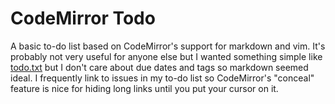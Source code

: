 # CodeMirror Todo

A basic to-do list based on CodeMirror's support for markdown and vim.
It's probably not very useful for anyone else but I wanted something
simple like [todo.txt](https://github.com/todotxt/todo.txt) but I don't
care about due dates and tags so markdown seemed ideal. I frequently
link to issues in my to-do list so CodeMirror's "conceal" feature
is nice for hiding long links until you put your cursor on it.